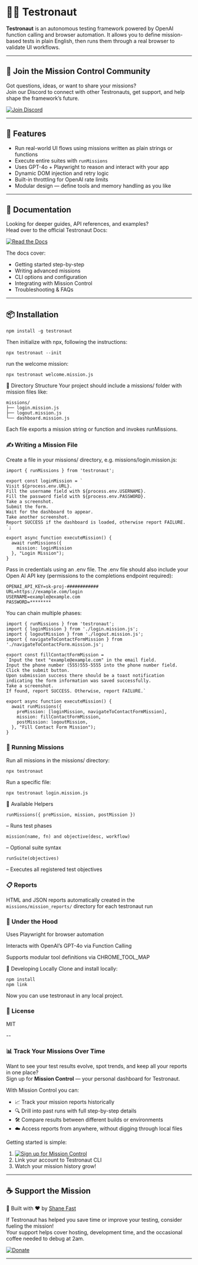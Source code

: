 # 🧑‍🚀 Testronaut

**Testronaut** is an autonomous testing framework powered by OpenAI function calling and browser automation. It allows you to define mission-based tests in plain English, then runs them through a real browser to validate UI workflows.

---

## 🌌 Join the Mission Control Community

Got questions, ideas, or want to share your missions?  
Join our Discord to connect with other Testronauts, get support, and help shape the framework’s future.  

[![Join Discord](https://img.shields.io/badge/Join%20Us%20on%20Discord-5865F2?style=for-the-badge&logo=discord&logoColor=white)](https://discord.gg/pBfdef92ba)

---

## 🚀 Features

- Run real-world UI flows using missions written as plain strings or functions
- Execute entire suites with `runMissions`
- Uses GPT-4o + Playwright to reason and interact with your app
- Dynamic DOM injection and retry logic
- Built-in throttling for OpenAI rate limits
- Modular design — define tools and memory handling as you like

---

## 📖 Documentation

Looking for deeper guides, API references, and examples?  
Head over to the official Testronaut Docs:

[![Read the Docs](https://img.shields.io/badge/Read%20the%20Docs-2E8555?style=for-the-badge&logo=readthedocs&logoColor=white)](https://docs.testronaut.app)

The docs cover:
- Getting started step-by-step
- Writing advanced missions
- CLI options and configuration
- Integrating with Mission Control
- Troubleshooting & FAQs

---

## 📦 Installation

```
npm install -g testronaut
```
Then initialize with npx, following the instructions:
```
npx testronaut --init
```
run the welcome mission:
```
npx testronaut welcome.mission.js
```
📁 Directory Structure
Your project should include a missions/ folder with mission files like:

```
missions/
├── login.mission.js
├── logout.mission.js
└── dashboard.mission.js
```
Each file exports a mission string or function and invokes runMissions.

### ✍️ Writing a Mission File
Create a file in your missions/ directory, e.g. missions/login.mission.js:

```
import { runMissions } from 'testronaut';

export const loginMission = `
Visit ${process.env.URL}.
Fill the username field with ${process.env.USERNAME}. 
Fill the password field with ${process.env.PASSWORD}.
Take a screenshot.
Submit the form.
Wait for the dashboard to appear.
Take another screenshot.
Report SUCCESS if the dashboard is loaded, otherwise report FAILURE.
`;

export async function executeMission() {
  await runMissions({
    mission: loginMission
  }, "Login Mission");
}
```

Pass in credentials using an .env file. The .env file should also include your Open AI API key (permissions to the completions endpoint required):

```
OPENAI_API_KEY=sk-proj-############
URL=https://example.com/login
USERNAME=example@example.com
PASSWORD=********
```

You can chain multiple phases:

```
import { runMissions } from 'testronaut';
import { loginMission } from './login.mission.js';
import { logoutMission } from './logout.mission.js';
import { navigateToContactFormMission } from './navigateToContactForm.mission.js';

export const fillContactFormMission = 
`Input the text "example@example.com" in the email field.
Input the phone number (555)555-5555 into the phone number field.
Click the submit button.
Upon submission success there should be a toast notification indicating the form information was saved successfully.
Take a screenshot.
If found, report SUCCESS. Otherwise, report FAILURE.`

export async function executeMission() {
  await runMissions({
    preMission: [loginMission, navigateToContactFormMission],
    mission: fillContactFormMission,
    postMission: logoutMission,
  }, "Fill Contact Form Mission");
}
```

### 🏃 Running Missions
Run all missions in the missions/ directory:

```
npx testronaut
```
Run a specific file:

```
npx testronaut login.mission.js
```

🧰 Available Helpers

```
runMissions({ preMission, mission, postMission }) 
```
– Runs test phases

```
mission(name, fn) and objective(desc, workflow) 
```
– Optional suite syntax

```
runSuite(objectives)
```
– Executes all registered test objectives

### 📋 Reports
HTML and JSON reports automatically created in the ```missions/mission_reports/``` directory for each testronaut run

### 🧪 Under the Hood
Uses Playwright for browser automation

Interacts with OpenAI’s GPT-4o via Function Calling

Supports modular tool definitions via CHROME_TOOL_MAP

🔧 Developing Locally
Clone and install locally:

```
npm install
npm link
```
Now you can use testronaut in any local project.

### 📄 License
MIT

--

### 📊 Track Your Missions Over Time
Want to see your test results evolve, spot trends, and keep all your reports in one place?  
Sign up for **Mission Control** — your personal dashboard for Testronaut.

With Mission Control you can:
- 📈 Track your mission reports historically
- 🔍 Drill into past runs with full step-by-step details
- 🛠️ Compare results between different builds or environments
- ☁️ Access reports from anywhere, without digging through local files

Getting started is simple:
1. [![Sign up for Mission Control](https://img.shields.io/badge/Sign%20Up%20for%20Mission%20Control-0A84FF?style=for-the-badge&logo=rocket&logoColor=white)](https://mission.testronaut.app)
2. Link your account to Testronaut CLI
3. Watch your mission history grow!

---

## ☕ Support the Mission
🤖 Built with ❤️ by [Shane Fast](https://github.com/scfast)

If Testronaut has helped you save time or improve your testing, consider fueling the mission!  
Your support helps cover hosting, development time, and the occasional coffee needed to debug at 2am.

[![Donate](https://img.shields.io/badge/Donate-Coffee%20Fuel%20for%20Testronaut-ff813f?style=for-the-badge&logo=buy-me-a-coffee&logoColor=white)](https://buymeacoffee.com/testronaut)

---
